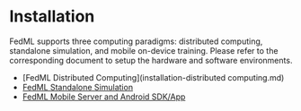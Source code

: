 # Installation
FedML supports three computing paradigms: distributed computing, standalone simulation, and mobile on-device training. Please refer to the corresponding document to setup the hardware and software environments. 

- [FedML Distributed Computing](installation-distributed computing.md)
- [FedML Standalone Simulation](installation-standalone-simulation.md)
- [FedML Mobile Server and Android SDK/App](installation-fedml-mobile-server.md)